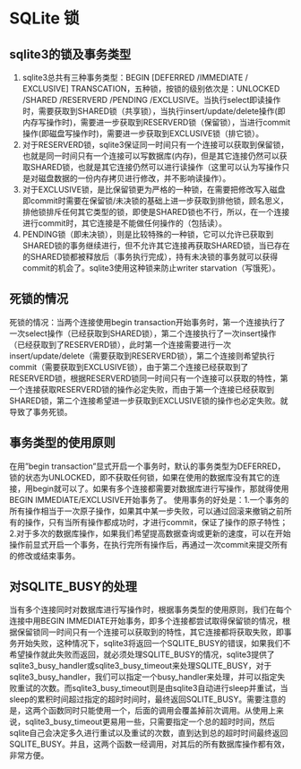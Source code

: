 # SQLite 锁

## sqlite3的锁及事务类型

1. sqlite3总共有三种事务类型：BEGIN [DEFERRED /IMMEDIATE / EXCLUSIVE] TRANSCATION，五种锁，按锁的级别依次是：UNLOCKED /SHARED /RESERVERD /PENDING /EXCLUSIVE。当执行select即读操作时，需要获取到SHARED锁（共享锁），当执行insert/update/delete操作(即内存写操作时)，需要进一步获取到RESERVERD锁（保留锁），当进行commit操作(即磁盘写操作时)，需要进一步获取到EXCLUSIVE锁（排它锁）。
2. 对于RESERVERD锁，sqlite3保证同一时间只有一个连接可以获取到保留锁，也就是同一时间只有一个连接可以写数据库(内存)，但是其它连接仍然可以获取SHARED锁，也就是其它连接仍然可以进行读操作（这里可以认为写操作只是对磁盘数据的一份内存拷贝进行修改，并不影响读操作）。
3. 对于EXCLUSIVE锁，是比保留锁更为严格的一种锁，在需要把修改写入磁盘即commit时需要在保留锁/未决锁的基础上进一步获取到排他锁，顾名思义，排他锁排斥任何其它类型的锁，即使是SHARED锁也不行，所以，在一个连接进行commit时，其它连接是不能做任何操作的（包括读）。
4. PENDING锁（即未决锁），则是比较特殊的一种锁，它可以允许已获取到SHARED锁的事务继续进行，但不允许其它连接再获取SHARED锁，当已存在的SHARED锁都被释放后（事务执行完成），持有未决锁的事务就可以获得commit的机会了。sqlite3使用这种锁来防止writer starvation（写饿死）。

## 死锁的情况

死锁的情况：当两个连接使用begin transaction开始事务时，第一个连接执行了一次select操作（已经获取到SHARED锁），第二个连接执行了一次insert操作（已经获取到了RESERVERD锁），此时第一个连接需要进行一次insert/update/delete（需要获取到RESERVERD锁），第二个连接则希望执行commit（需要获取到EXCLUSIVE锁），由于第二个连接已经获取到了RESERVERD锁，根据RESERVERD锁同一时间只有一个连接可以获取的特性，第一个连接获取RESERVERD锁的操作必定失败，而由于第一个连接已经获取到SHARED锁，第二个连接希望进一步获取到EXCLUSIVE锁的操作也必定失败。就导致了事务死锁。

## 事务类型的使用原则

在用”begin transaction”显式开启一个事务时，默认的事务类型为DEFERRED，锁的状态为UNLOCKED，即不获取任何锁，如果在使用的数据库没有其它的连接，用begin就可以了。如果有多个连接都需要对数据库进行写操作，那就得使用BEGIN IMMEDIATE/EXCLUSIVE开始事务了。
使用事务的好处是：1.一个事务的所有操作相当于一次原子操作，如果其中某一步失败，可以通过回滚来撤销之前所有的操作，只有当所有操作都成功时，才进行commit，保证了操作的原子特性；2.对于多次的数据库操作，如果我们希望提高数据查询或更新的速度，可以在开始操作前显式开启一个事务，在执行完所有操作后，再通过一次commit来提交所有的修改或结束事务。

## 对SQLITE_BUSY的处理

当有多个连接同时对数据库进行写操作时，根据事务类型的使用原则，我们在每个连接中用BEGIN IMMEDIATE开始事务，即多个连接都尝试取得保留锁的情况，根据保留锁同一时间只有一个连接可以获取到的特性，其它连接都将获取失败，即事务开始失败，这种情况下，sqlite3将返回一个SQLITE_BUSY的错误，如果我们不希望操作就此失败而返回，就必须处理SQLITE_BUSY的情况，sqlite3提供了sqlite3_busy_handler或sqlite3_busy_timeout来处理SQLITE_BUSY，对于sqlite3_busy_handler，我们可以指定一个busy_handler来处理，并可以指定失败重试的次数。而sqlite3_busy_timeout则是由sqlite3自动进行sleep并重试，当sleep的累积时间超过指定的超时时间时，最终返回SQLITE_BUSY。需要注意的是，这两个函数同时只能使用一个，后面的调用会覆盖掉前次调用。从使用上来说，sqlite3_busy_timeout更易用一些，只需要指定一个总的超时时间，然后sqlite自己会决定多久进行重试以及重试的次数，直到达到总的超时时间最终返回SQLITE_BUSY。并且，这两个函数一经调用，对其后的所有数据库操作都有效，非常方便。